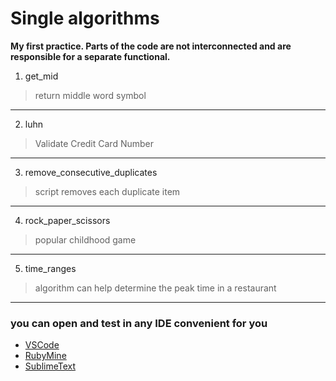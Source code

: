 # Single algorithms
**My first practiсe.
Parts of the code are not interconnected and are responsible for a separate functional.**
1. get_mid  
> return middle word symbol
---
2. luhn
> Validate Credit Card Number
---
3. remove_consecutive_duplicates
> script removes each duplicate item
---
4. rock_paper_scissors
> popular childhood game
---
5. time_ranges
> algorithm can help determine the peak time in a restaurant
---
### you can open and test in any IDE convenient for you
- [VSCode](https://code.visualstudio.com/)
- [RubyMine](https://www.jetbrains.com/help/ruby/installation-guide.html#snap)
- [SublimeText](https://www.sublimetext.com/download)
